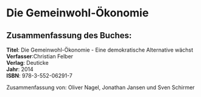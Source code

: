 # Die Gemeinwohl-Ökonomie

## Zusammenfassung des Buches:

**Titel**: Die Gemeinwohl-Ökonomie - Eine demokratische Alternative wächst  
**Verfasser**:Christian Felber  
**Verlag**: Deuticke  
**Jahr**: 2014  
**ISBN**: 978-3-552-06291-7

Zusammenfassung von: Oliver Nagel, Jonathan Jansen und Sven Schirmer

